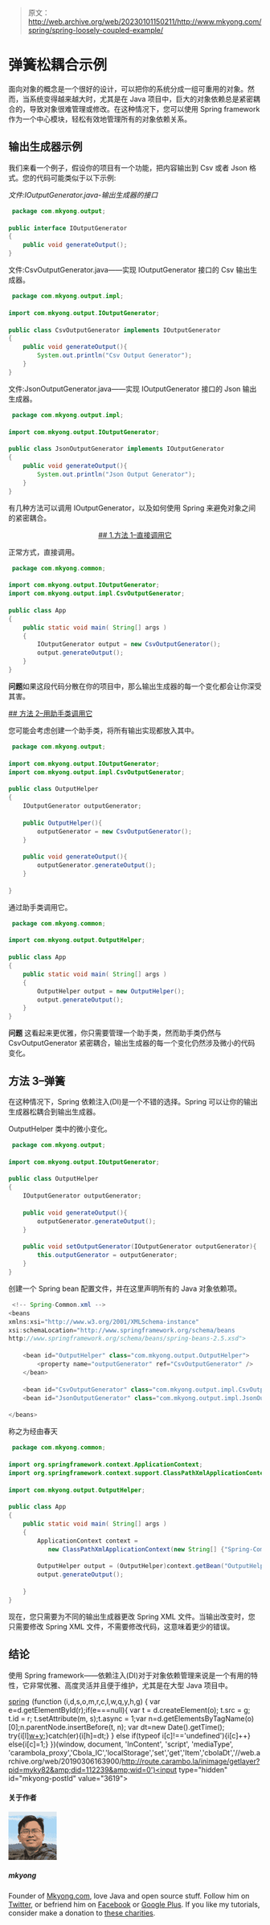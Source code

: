 > 原文：<http://web.archive.org/web/20230101150211/http://www.mkyong.com/spring/spring-loosely-coupled-example/>

# 弹簧松耦合示例

面向对象的概念是一个很好的设计，可以把你的系统分成一组可重用的对象。然而，当系统变得越来越大时，尤其是在 Java 项目中，巨大的对象依赖总是紧密耦合的，导致对象很难管理或修改。在这种情况下，您可以使用 Spring framework 作为一个中心模块，轻松有效地管理所有的对象依赖关系。

## 输出生成器示例

我们来看一个例子，假设你的项目有一个功能，把内容输出到 Csv 或者 Json 格式。您的代码可能类似于以下示例:

*文件:IOutputGenerator.java-输出生成器的接口*

```java
 package com.mkyong.output;

public interface IOutputGenerator
{
	public void generateOutput();
} 
```

文件:CsvOutputGenerator.java——实现 IOutputGenerator 接口的 Csv 输出生成器。

```java
 package com.mkyong.output.impl;

import com.mkyong.output.IOutputGenerator;

public class CsvOutputGenerator implements IOutputGenerator
{
	public void generateOutput(){
		System.out.println("Csv Output Generator");
	}
} 
```

文件:JsonOutputGenerator.java——实现 IOutputGenerator 接口的 Json 输出生成器。

```java
 package com.mkyong.output.impl;

import com.mkyong.output.IOutputGenerator;

public class JsonOutputGenerator implements IOutputGenerator
{
	public void generateOutput(){
		System.out.println("Json Output Generator");
	}
} 
```

有几种方法可以调用 IOutputGenerator，以及如何使用 Spring 来避免对象之间的紧密耦合。

 <ins class="adsbygoogle" style="display:block; text-align:center;" data-ad-format="fluid" data-ad-layout="in-article" data-ad-client="ca-pub-2836379775501347" data-ad-slot="6894224149">## 1.方法 1–直接调用它

正常方式，直接调用。

```java
 package com.mkyong.common;

import com.mkyong.output.IOutputGenerator;
import com.mkyong.output.impl.CsvOutputGenerator;

public class App 
{
    public static void main( String[] args )
    {
    	IOutputGenerator output = new CsvOutputGenerator();
    	output.generateOutput();
    }
} 
```

**问题**如果这段代码分散在你的项目中，那么输出生成器的每一个变化都会让你深受其害。

 <ins class="adsbygoogle" style="display:block" data-ad-client="ca-pub-2836379775501347" data-ad-slot="8821506761" data-ad-format="auto" data-ad-region="mkyongregion">## 方法 2–用助手类调用它

您可能会考虑创建一个助手类，将所有输出实现都放入其中。

```java
 package com.mkyong.output;

import com.mkyong.output.IOutputGenerator;
import com.mkyong.output.impl.CsvOutputGenerator;

public class OutputHelper
{
	IOutputGenerator outputGenerator;

	public OutputHelper(){
		outputGenerator = new CsvOutputGenerator();
	}

	public void generateOutput(){
		outputGenerator.generateOutput();
	}

} 
```

通过助手类调用它。

```java
 package com.mkyong.common;

import com.mkyong.output.OutputHelper;

public class App 
{
    public static void main( String[] args )
    {
    	OutputHelper output = new OutputHelper();
    	output.generateOutput(); 
    }
} 
```

**问题**
这看起来更优雅，你只需要管理一个助手类，然而助手类仍然与 CsvOutputGenerator 紧密耦合，输出生成器的每一个变化仍然涉及微小的代码变化。

## 方法 3–弹簧

在这种情况下，Spring 依赖注入(DI)是一个不错的选择。Spring 可以让你的输出生成器松耦合到输出生成器。

OutputHelper 类中的微小变化。

```java
 package com.mkyong.output;

import com.mkyong.output.IOutputGenerator;

public class OutputHelper
{
	IOutputGenerator outputGenerator;

	public void generateOutput(){
		outputGenerator.generateOutput();
	}

	public void setOutputGenerator(IOutputGenerator outputGenerator){
		this.outputGenerator = outputGenerator;
	}
} 
```

创建一个 Spring bean 配置文件，并在这里声明所有的 Java 对象依赖项。

```java
 <!-- Spring-Common.xml -->
<beans 
xmlns:xsi="http://www.w3.org/2001/XMLSchema-instance"
xsi:schemaLocation="http://www.springframework.org/schema/beans
http://www.springframework.org/schema/beans/spring-beans-2.5.xsd">

	<bean id="OutputHelper" class="com.mkyong.output.OutputHelper">
		<property name="outputGenerator" ref="CsvOutputGenerator" />
	</bean>

	<bean id="CsvOutputGenerator" class="com.mkyong.output.impl.CsvOutputGenerator" />
	<bean id="JsonOutputGenerator" class="com.mkyong.output.impl.JsonOutputGenerator" />

</beans> 
```

称之为经由春天

```java
 package com.mkyong.common;

import org.springframework.context.ApplicationContext;
import org.springframework.context.support.ClassPathXmlApplicationContext;

import com.mkyong.output.OutputHelper;

public class App 
{
    public static void main( String[] args )
    {
    	ApplicationContext context = 
    	   new ClassPathXmlApplicationContext(new String[] {"Spring-Common.xml"});

    	OutputHelper output = (OutputHelper)context.getBean("OutputHelper");
    	output.generateOutput();

    }
} 
```

现在，您只需要为不同的输出生成器更改 Spring XML 文件。当输出改变时，您只需要修改 Spring XML 文件，不需要修改代码，这意味着更少的错误。

## 结论

使用 Spring framework——依赖注入(DI)对于对象依赖管理来说是一个有用的特性，它非常优雅、高度灵活并且便于维护，尤其是在大型 Java 项目中。

[spring](http://web.archive.org/web/20190306163900/http://www.mkyong.com/tag/spring/)</ins></ins>![](img/59cf3c549adb733e8c6ec19049448bef.png) (function (i,d,s,o,m,r,c,l,w,q,y,h,g) { var e=d.getElementById(r);if(e===null){ var t = d.createElement(o); t.src = g; t.id = r; t.setAttribute(m, s);t.async = 1;var n=d.getElementsByTagName(o)[0];n.parentNode.insertBefore(t, n); var dt=new Date().getTime(); try{i[l][w+y](h,i[l][q+y](h)+'&amp;'+dt);}catch(er){i[h]=dt;} } else if(typeof i[c]!=='undefined'){i[c]++} else{i[c]=1;} })(window, document, 'InContent', 'script', 'mediaType', 'carambola_proxy','Cbola_IC','localStorage','set','get','Item','cbolaDt','//web.archive.org/web/20190306163900/http://route.carambo.la/inimage/getlayer?pid=myky82&amp;did=112239&amp;wid=0')<input type="hidden" id="mkyong-postId" value="3619">

#### 关于作者

![author image](img/c1366e57cf4ae369a9c459bf40e5469a.png)

##### mkyong

Founder of [Mkyong.com](http://web.archive.org/web/20190306163900/http://mkyong.com/), love Java and open source stuff. Follow him on [Twitter](http://web.archive.org/web/20190306163900/https://twitter.com/mkyong), or befriend him on [Facebook](http://web.archive.org/web/20190306163900/http://www.facebook.com/java.tutorial) or [Google Plus](http://web.archive.org/web/20190306163900/https://plus.google.com/110948163568945735692?rel=author). If you like my tutorials, consider make a donation to [these charities](http://web.archive.org/web/20190306163900/http://www.mkyong.com/blog/donate-to-charity/).